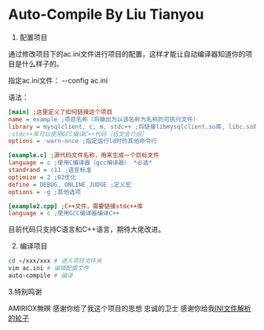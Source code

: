 # Auto-Compile By Liu Tianyou


1. 配置项目

通过修改项目下的ac.ini文件进行项目的配置，这样才能让自动编译器知道你的项目是什么样子的。

指定ac.ini文件： --config ac.ini

语法：
```ini
[main] ;这里定义了如何链接这个项目
name = example ;项目名称（将输出为以该名称为名称的可执行文件）
library = mysqlclient, c, m, stdc++ ;将链接libmysqlclient.so库, libc.so库,libm.so库（C++数学库）
;stdc++库可以使用GCC编译C++代码（后文会介绍）
options = -warn-once ;指定运行ld时的其他命令行

[example.c] ;源代码文件名称，用来生成一个目标文件
language = c ;使用C编译器（gcc编译器） *必选*
standrand = c11 ;语言标准
optimize = 2 ;O2优化
define = DEBUG, ONLINE_JUDGE ;定义宏
options = -g ;其他选项

[example2.cpp] ;C++文件，需要链接stdc++库
language = c ;使用GCC编译器编译C++
```

目前代码只支持C语言和C++语言，期待大佬改进。

2. 编译项目

```bash
cd ~/xxx/xxx # 进入项目文件夹
vim ac.ini # 编辑配置文件
auto-compile # 编译
```

3.特别鸣谢

AMIRIOX無暝 感谢你给了我这个项目的思想
忠诚的卫士 感谢你给我[INI文件解析的轮子](https://www.cnblogs.com/GuanghuiLiu/p/8832034.html)